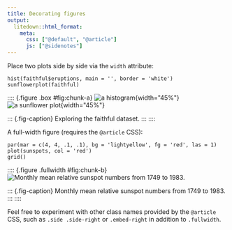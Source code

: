 ```yaml
---
title: Decorating figures
output:
  litedown::html_format:
    meta:
      css: ["@default", "@article"]
      js: ["@sidenotes"]
---
```


Place two plots side by side via the `width` attribute:

``` {.r}
hist(faithful$eruptions, main = '', border = 'white')
sunflowerplot(faithful)
```

:::: {.figure .box #fig:chunk-a}
![a histogram](<009-option-figure-decoration__files/chunk-a-1.png>){width="45%"}
![a sunflower plot](<009-option-figure-decoration__files/chunk-a-2.png>){width="45%"}


::: {.fig-caption}
[](#@fig:chunk-a)
Exploring the faithful dataset.
:::
::::

A full-width figure (requires the `@article` CSS):

``` {.r}
par(mar = c(4, 4, .1, .1), bg = 'lightyellow', fg = 'red', las = 1)
plot(sunspots, col = 'red')
grid()
```

:::: {.figure .fullwidth #fig:chunk-b}
![Monthly mean relative sunspot numbers from 1749 to 1983.](<009-option-figure-decoration__files/chunk-b-1.png>)


::: {.fig-caption}
[](#@fig:chunk-b)
Monthly mean relative sunspot numbers from 1749 to 1983.
:::
::::

Feel free to experiment with other class names provided by the `@article` CSS, such as `.side .side-right` or `.embed-right` in addition to `.fullwidth`.
